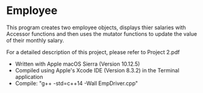 # Employee

This program creates two employee objects, displays thier
salaries with Accessor functions and then uses the mutator
functions to update the value of their monthly salary.

For a detailed description of this project, please refer to Project 2.pdf

- Written with Apple macOS Sierra (Version 10.12.5)
- Compiled using Apple's Xcode IDE (Version 8.3.2) in the Terminal application
- Compile: "g++ -std=c++14 -Wall EmpDriver.cpp"

